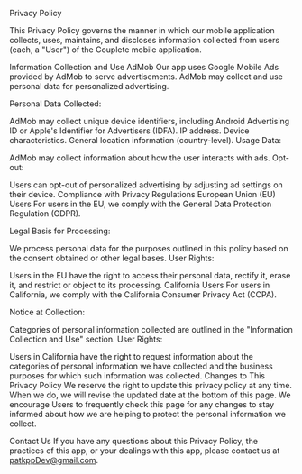 Privacy Policy

This Privacy Policy governs the manner in which our mobile application collects, uses, maintains, and discloses information collected from users (each, a "User") of the Couplete mobile application.

Information Collection and Use
AdMob
Our app uses Google Mobile Ads provided by AdMob to serve advertisements. AdMob may collect and use personal data for personalized advertising.

Personal Data Collected:

AdMob may collect unique device identifiers, including Android Advertising ID or Apple's Identifier for Advertisers (IDFA).
IP address.
Device characteristics.
General location information (country-level).
Usage Data:

AdMob may collect information about how the user interacts with ads.
Opt-out:

Users can opt-out of personalized advertising by adjusting ad settings on their device.
Compliance with Privacy Regulations
European Union (EU) Users
For users in the EU, we comply with the General Data Protection Regulation (GDPR).

Legal Basis for Processing:

We process personal data for the purposes outlined in this policy based on the consent obtained or other legal bases.
User Rights:

Users in the EU have the right to access their personal data, rectify it, erase it, and restrict or object to its processing.
California Users
For users in California, we comply with the California Consumer Privacy Act (CCPA).

Notice at Collection:

Categories of personal information collected are outlined in the "Information Collection and Use" section.
User Rights:

Users in California have the right to request information about the categories of personal information we have collected and the business purposes for which such information was collected.
Changes to This Privacy Policy
We reserve the right to update this privacy policy at any time. When we do, we will revise the updated date at the bottom of this page. We encourage Users to frequently check this page for any changes to stay informed about how we are helping to protect the personal information we collect.

Contact Us
If you have any questions about this Privacy Policy, the practices of this app, or your dealings with this app, please contact us at patkppDev@gmail.com.

